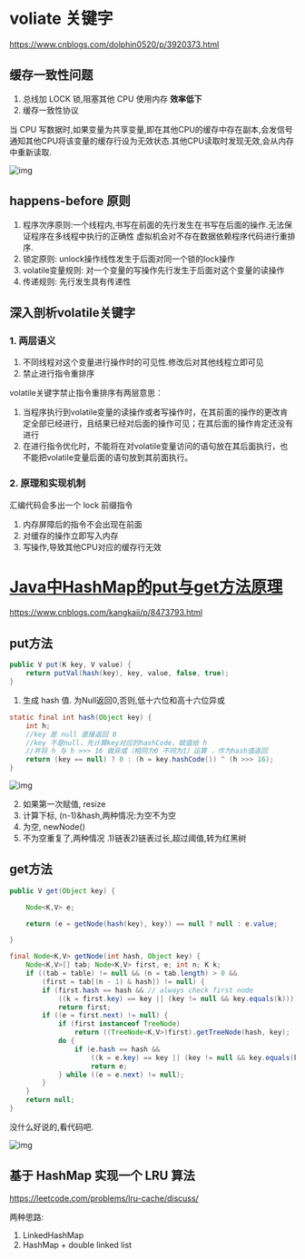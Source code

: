 # voliate 关键字

https://www.cnblogs.com/dolphin0520/p/3920373.html

## 缓存一致性问题

1. 总线加 LOCK 锁,阻塞其他 CPU 使用内存 **效率低下**
2. 缓存一致性协议

当 CPU 写数据时,如果变量为共享变量,即在其他CPU的缓存中存在副本,会发信号通知其他CPU将该变量的缓存行设为无效状态.其他CPU读取时发现无效,会从内存中重新读取.

![img](https://images0.cnblogs.com/blog/288799/201408/212219343783699.jpg)



## happens-before 原则

1. 程序次序原则:一个线程内,书写在前面的先行发生在书写在后面的操作.无法保证程序在多线程中执行的正确性 虚拟机会对不存在数据依赖程序代码进行重排序.
2. 锁定原则: unlock操作线性发生于后面对同一个锁的lock操作
3. volatile变量规则: 对一个变量的写操作先行发生于后面对这个变量的读操作
4. 传递规则: 先行发生具有传递性

## 深入剖析volatile关键字

### 1. 两层语义

1. 不同线程对这个变量进行操作时的可见性.修改后对其他线程立即可见
2. 禁止进行指令重排序

volatile关键字禁止指令重排序有两层意思：

1. 当程序执行到volatile变量的读操作或者写操作时，在其前面的操作的更改肯定全部已经进行，且结果已经对后面的操作可见；在其后面的操作肯定还没有进行
2. 在进行指令优化时，不能将在对volatile变量访问的语句放在其后面执行，也不能把volatile变量后面的语句放到其前面执行。

### 2. 原理和实现机制

汇编代码会多出一个 lock 前缀指令

1. 内存屏障后的指令不会出现在前面
2. 对缓存的操作立即写入内存
3. 写操作,导致其他CPU对应的缓存行无效



# [Java中HashMap的put与get方法原理](https://www.cnblogs.com/kangkaii/p/8473793.html)

https://www.cnblogs.com/kangkaii/p/8473793.html

## put方法

```java
public V put(K key, V value) {
    return putVal(hash(key), key, value, false, true);
}		
```





1. 生成 hash 值. 为Null返回0,否则,低十六位和高十六位异或

```java
static final int hash(Object key) {
    int h;
    //key 是 null 直接返回 0
    //key 不是null，先计算key对应的hashCode，赋值给 h
    //并将 h 与 h >>> 16 做异或（相同为0 不同为1）运算 ，作为hash值返回
    return (key == null) ? 0 : (h = key.hashCode()) ^ (h >>> 16);
}
```

![img](https://images2018.cnblogs.com/blog/1331009/201802/1331009-20180226152430594-1656669455.png)





2. 如果第一次赋值, resize
3. 计算下标, (n-1)&hash,两种情况:为空不为空
4. 为空, newNode()
5. 不为空重复了,两种情况 .1)链表2)链表过长,超过阈值,转为红黑树

## get方法

```java
public V get(Object key) {

    Node<K,V> e;

    return (e = getNode(hash(key), key)) == null ? null : e.value;

}

```



```java
final Node<K,V> getNode(int hash, Object key) {
    Node<K,V>[] tab; Node<K,V> first, e; int n; K k;
    if ((tab = table) != null && (n = tab.length) > 0 &&
        (first = tab[(n - 1) & hash]) != null) {
        if (first.hash == hash && // always check first node
            ((k = first.key) == key || (key != null && key.equals(k))))
            return first;
        if ((e = first.next) != null) {
            if (first instanceof TreeNode)
                return ((TreeNode<K,V>)first).getTreeNode(hash, key);
            do {
                if (e.hash == hash &&
                    ((k = e.key) == key || (key != null && key.equals(k))))
                    return e;
            } while ((e = e.next) != null);
        }
    }
    return null;
}
```

没什么好说的,看代码吧.

![img](https://images2018.cnblogs.com/blog/1331009/201802/1331009-20180226182031105-2007285957.png)



## 基于 HashMap 实现一个 LRU 算法

https://leetcode.com/problems/lru-cache/discuss/

两种思路:

1. LinkedHashMap
2. HashMap + double linked list

























